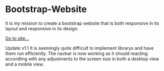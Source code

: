 # Bootstrap-Website
It is my mission to create a bootstrap website that is both responsive in its layout and responsive in its design. 

<a href="https://colm0neill.github.io/LavaLampMedia/">Go to site...</a>

Update v1.1
  It is seemingly quite difficult to implement librarys and have them run efficiently.
  The navbar is now working as it should reacting accordling with any adjustments to the screen size
  in both a desktop view and a mobile view.
